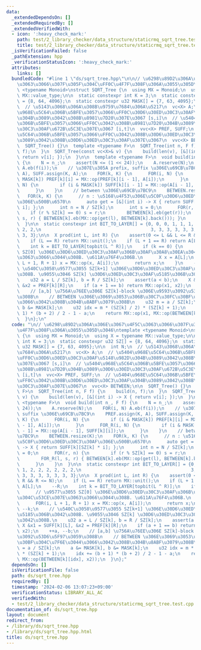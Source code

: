 ```yaml
---
data:
  _extendedDependsOn: []
  _extendedRequiredBy: []
  _extendedVerifiedWith:
  - icon: ':heavy_check_mark:'
    path: test/2_library_checker/data_structure/staticrmq_sqrt_tree.test.cpp
    title: test/2_library_checker/data_structure/staticrmq_sqrt_tree.test.cpp
  _isVerificationFailed: false
  _pathExtension: hpp
  _verificationStatusIcon: ':heavy_check_mark:'
  attributes:
    links: []
  bundledCode: "#line 1 \"ds/sqrt_tree.hpp\"\n\n// \u6298\u89D2\u306A\u306E\u3067\u4F5C\
    \u3063\u3066\u307F\u305F\u304C\uFF0C\u4F7F\u308F\u306A\u3055\u305D\u3046\ntemplate\
    \ <typename Monoid>\nstruct SQRT_Tree {\n  using MX = Monoid;\n  using X = typename\
    \ MX::value_type;\n\n  static constexpr int K = 3;\n  static constexpr u32 SZ[]\
    \ = {8, 64, 4096};\n  static constexpr u32 MASK[] = {7, 63, 4095};\n\n  int N;\n\
    \  // \u5143\u3068\u306A\u308B\u9759\u7684\u306A\u5217\n  vc<X> A;\n  // \u5404\
    \u968E\u5C64\u306B\u5BFE\u3057\u3066\uFF0C\u30D6\u30ED\u30C3\u30AF\u5148\u982D\
    \u304B\u3089\u3042\u308B\u8981\u7D20\u307E\u3067 [s,i]\n  // \u5404\u968E\u5C64\
    \u306B\u5BFE\u3057\u3066\uFF0C\u3042\u308B\u8981\u7D20\u304B\u3089\u30D6\u30ED\
    \u30C3\u30AF\u672B\u5C3E\u307E\u3067 [i,t]\n  vvc<X> PREF, SUFF;\n  // \u5404\u968E\
    \u5C64\u306B\u5BFE\u3057\u3066\uFF0C\u3042\u308B\u30D6\u30ED\u30C3\u30AF\u304B\
    \u3089\u3042\u308B\u30D6\u30ED\u30C3\u30AF\u307E\u3067\n  vvc<X> BETWEEN;\n\n\
    \  SQRT_Tree() {}\n  template <typename F>\n  SQRT_Tree(int n, F f) {\n    build(n,\
    \ f);\n  }\n  SQRT_Tree(const vc<X>& v) {\n    build(len(v), [&](int i) -> X {\
    \ return v[i]; });\n  }\n\n  template <typename F>\n  void build(int n_, F f)\
    \ {\n    N = n_;\n    assert(N <= (1 << 24));\n    A.reserve(N);\n    FOR(i, N)\
    \ A.eb(f(i));\n    // \u307E\u305A prefix, suffix \u306E\u69CB\u7BC9\n    PREF.assign(K,\
    \ A), SUFF.assign(K, A);\n    FOR(k, K) {\n      FOR(i, N) {\n        if (i &\
    \ MASK[k]) PREF[k][i] = MX::op(PREF[k][i - 1], A[i]);\n      }\n      FOR_R(i,\
    \ N) {\n        if (i & MASK[k]) SUFF[k][i - 1] = MX::op(A[i - 1], SUFF[k][i]);\n\
    \      }\n    }\n    // between \u306E\u69CB\u7BC9\n    BETWEEN.resize(K);\n \
    \   FOR(k, K) {\n      // n : \u5168\u4F53\u306E\u5C0F\u30D6\u30ED\u30C3\u30AF\
    \u306E\u500B\u6570\n      auto get = [&](int i) -> X { return SUFF[k][SZ[k] *\
    \ i]; };\n      int n = N / SZ[k];\n      int s = 0;\n      FOR(r, n) {\n    \
    \    if (r % SZ[k] == 0) s = r;\n        BETWEEN[k].eb(get(r));\n        FOR_R(l,\
    \ s, r) { BETWEEN[k].eb(MX::op(get(l), BETWEEN[k].back())); }\n      }\n    }\n\
    \  }\n\n  static constexpr int BIT_TO_LAYER[] = {0, 0, 0, 1, 1, 1, 2, 2, 2, 2,\
    \ 2, 2,\n                                         3, 3, 3, 3, 3, 3, 3, 3, 3, 3,\
    \ 3, 3};\n\n  X prod(int L, int R) {\n    assert(0 <= L && L <= R && R <= N);\n\
    \    if (L == R) return MX::unit();\n    if (L + 1 == R) return A[L];\n    --R;\n\
    \    int k = BIT_TO_LAYER[topbit(L ^ R)];\n    if (k == 0) {\n      // \u9577\u3055\
    \ SZ[0] \u306E\u30D6\u30ED\u30C3\u30AF\u306B\u30AF\u30A8\u30EA\u304C\u53CE\u307E\
    \u3063\u3066\u3044\u308B. \u611A\u76F4\u306B.\n      X x = A[L];\n      FOR(i,\
    \ L + 1, R + 1) x = MX::op(x, A[i]);\n      return x;\n    }\n    --k;\n    //\
    \ \u540C\u3058\u9577\u3055 SZ[k+1] \u306E\u30D6\u30ED\u30C3\u30AF\u5185\u306B\u3042\
    \u308B. \u9055\u3046 SZ[k] \u30D6\u30ED\u30C3\u30AF\u5185\u306B\u3042\u308B.\n\
    \    u32 a = L / SZ[k], b = R / SZ[k];\n    assert(a < b);\n    X &x1 = SUFF[k][L],\
    \ &x2 = PREF[k][R];\n    if (a + 1 == b) return MX::op(x1, x2);\n    ++a, --b;\n\
    \    // [a,b] \u756A\u76EE\u306E SZ[k]-block \u306E\u9593\u3092\u53D6\u5F97\u3059\
    \u308B\n    // BETWEEN \u306E\u3069\u3053\u306B\u30C7\u30FC\u30BF\u304C\u7F6E\u3044\
    \u3066\u3042\u308B\u304B\u8ABF\u3079\u308B\n    u32 m = a / SZ[k];\n    a &= MASK[k],\
    \ b &= MASK[k];\n    u32 idx = m * (SZ[k] / 2) * (SZ[k] + 1);\n    idx += (b +\
    \ 1) * (b + 2) / 2 - 1 - a;\n    return MX::op(x1, MX::op(BETWEEN[k][idx], x2));\n\
    \  }\n};\n"
  code: "\n// \u6298\u89D2\u306A\u306E\u3067\u4F5C\u3063\u3066\u307F\u305F\u304C\uFF0C\
    \u4F7F\u308F\u306A\u3055\u305D\u3046\ntemplate <typename Monoid>\nstruct SQRT_Tree\
    \ {\n  using MX = Monoid;\n  using X = typename MX::value_type;\n\n  static constexpr\
    \ int K = 3;\n  static constexpr u32 SZ[] = {8, 64, 4096};\n  static constexpr\
    \ u32 MASK[] = {7, 63, 4095};\n\n  int N;\n  // \u5143\u3068\u306A\u308B\u9759\
    \u7684\u306A\u5217\n  vc<X> A;\n  // \u5404\u968E\u5C64\u306B\u5BFE\u3057\u3066\
    \uFF0C\u30D6\u30ED\u30C3\u30AF\u5148\u982D\u304B\u3089\u3042\u308B\u8981\u7D20\
    \u307E\u3067 [s,i]\n  // \u5404\u968E\u5C64\u306B\u5BFE\u3057\u3066\uFF0C\u3042\
    \u308B\u8981\u7D20\u304B\u3089\u30D6\u30ED\u30C3\u30AF\u672B\u5C3E\u307E\u3067\
    \ [i,t]\n  vvc<X> PREF, SUFF;\n  // \u5404\u968E\u5C64\u306B\u5BFE\u3057\u3066\
    \uFF0C\u3042\u308B\u30D6\u30ED\u30C3\u30AF\u304B\u3089\u3042\u308B\u30D6\u30ED\
    \u30C3\u30AF\u307E\u3067\n  vvc<X> BETWEEN;\n\n  SQRT_Tree() {}\n  template <typename\
    \ F>\n  SQRT_Tree(int n, F f) {\n    build(n, f);\n  }\n  SQRT_Tree(const vc<X>&\
    \ v) {\n    build(len(v), [&](int i) -> X { return v[i]; });\n  }\n\n  template\
    \ <typename F>\n  void build(int n_, F f) {\n    N = n_;\n    assert(N <= (1 <<\
    \ 24));\n    A.reserve(N);\n    FOR(i, N) A.eb(f(i));\n    // \u307E\u305A prefix,\
    \ suffix \u306E\u69CB\u7BC9\n    PREF.assign(K, A), SUFF.assign(K, A);\n    FOR(k,\
    \ K) {\n      FOR(i, N) {\n        if (i & MASK[k]) PREF[k][i] = MX::op(PREF[k][i\
    \ - 1], A[i]);\n      }\n      FOR_R(i, N) {\n        if (i & MASK[k]) SUFF[k][i\
    \ - 1] = MX::op(A[i - 1], SUFF[k][i]);\n      }\n    }\n    // between \u306E\u69CB\
    \u7BC9\n    BETWEEN.resize(K);\n    FOR(k, K) {\n      // n : \u5168\u4F53\u306E\
    \u5C0F\u30D6\u30ED\u30C3\u30AF\u306E\u500B\u6570\n      auto get = [&](int i)\
    \ -> X { return SUFF[k][SZ[k] * i]; };\n      int n = N / SZ[k];\n      int s\
    \ = 0;\n      FOR(r, n) {\n        if (r % SZ[k] == 0) s = r;\n        BETWEEN[k].eb(get(r));\n\
    \        FOR_R(l, s, r) { BETWEEN[k].eb(MX::op(get(l), BETWEEN[k].back())); }\n\
    \      }\n    }\n  }\n\n  static constexpr int BIT_TO_LAYER[] = {0, 0, 0, 1, 1,\
    \ 1, 2, 2, 2, 2, 2, 2,\n                                         3, 3, 3, 3, 3,\
    \ 3, 3, 3, 3, 3, 3, 3};\n\n  X prod(int L, int R) {\n    assert(0 <= L && L <=\
    \ R && R <= N);\n    if (L == R) return MX::unit();\n    if (L + 1 == R) return\
    \ A[L];\n    --R;\n    int k = BIT_TO_LAYER[topbit(L ^ R)];\n    if (k == 0) {\n\
    \      // \u9577\u3055 SZ[0] \u306E\u30D6\u30ED\u30C3\u30AF\u306B\u30AF\u30A8\u30EA\
    \u304C\u53CE\u307E\u3063\u3066\u3044\u308B. \u611A\u76F4\u306B.\n      X x = A[L];\n\
    \      FOR(i, L + 1, R + 1) x = MX::op(x, A[i]);\n      return x;\n    }\n   \
    \ --k;\n    // \u540C\u3058\u9577\u3055 SZ[k+1] \u306E\u30D6\u30ED\u30C3\u30AF\
    \u5185\u306B\u3042\u308B. \u9055\u3046 SZ[k] \u30D6\u30ED\u30C3\u30AF\u5185\u306B\
    \u3042\u308B.\n    u32 a = L / SZ[k], b = R / SZ[k];\n    assert(a < b);\n   \
    \ X &x1 = SUFF[k][L], &x2 = PREF[k][R];\n    if (a + 1 == b) return MX::op(x1,\
    \ x2);\n    ++a, --b;\n    // [a,b] \u756A\u76EE\u306E SZ[k]-block \u306E\u9593\
    \u3092\u53D6\u5F97\u3059\u308B\n    // BETWEEN \u306E\u3069\u3053\u306B\u30C7\u30FC\
    \u30BF\u304C\u7F6E\u3044\u3066\u3042\u308B\u304B\u8ABF\u3079\u308B\n    u32 m\
    \ = a / SZ[k];\n    a &= MASK[k], b &= MASK[k];\n    u32 idx = m * (SZ[k] / 2)\
    \ * (SZ[k] + 1);\n    idx += (b + 1) * (b + 2) / 2 - 1 - a;\n    return MX::op(x1,\
    \ MX::op(BETWEEN[k][idx], x2));\n  }\n};"
  dependsOn: []
  isVerificationFile: false
  path: ds/sqrt_tree.hpp
  requiredBy: []
  timestamp: '2024-02-06 13:07:23+09:00'
  verificationStatus: LIBRARY_ALL_AC
  verifiedWith:
  - test/2_library_checker/data_structure/staticrmq_sqrt_tree.test.cpp
documentation_of: ds/sqrt_tree.hpp
layout: document
redirect_from:
- /library/ds/sqrt_tree.hpp
- /library/ds/sqrt_tree.hpp.html
title: ds/sqrt_tree.hpp
---
```

